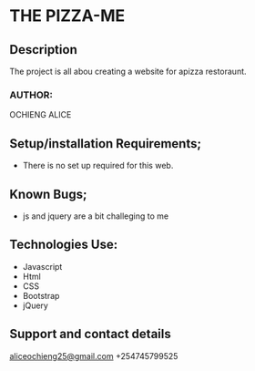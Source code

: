 # THE PIZZA-ME
## Description
The project is all abou creating  a website  for apizza restoraunt.
### AUTHOR:
OCHIENG ALICE
## Setup/installation Requirements;
* There is no set up required for this web.
## Known Bugs;
* js and jquery are a bit challeging to me
## Technologies Use:
 * Javascript
 * Html
 * CSS
 * Bootstrap
 * jQuery
 ## Support and contact details
 aliceochieng25@gmail.com
+254745799525
<!-- ### License
Licensed under {MIT licence} (LICENCE)
###  Link
To run this project you can use thelink:
https://mellisah-lisah.github.io/studio/ -->
